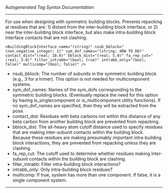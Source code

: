 _Autogenerated Tag Syntax Documentation:_

---
For use when designing with symmetric building blocks. Prevents repacking at residues that are: 1) distant from the inter-building block interface, or 2) near the inter-building block interface, but also make intra-building block interface contacts that are not clashing.

```
<BuildingBlockInterface name="(string)" nsub_bblock="(non_negative_integer; 1)" sym_dof_names="(string; XRW TO DO)" contact_dist="(real; 10.0)" bblock_dist="(real; 5.0)" fa_rep_cut="(real; 3.0)" filter_intrabb="(bool; true)" intrabb_only="(bool; false)" multicomp="(bool; false)" />
```

-   nsub_bblock: The number of subunits in the symmetric building block (e.g., 3 for a trimer). This option is not needed for multicomponent systems.
-   sym_dof_names: Names of the sym_dofs corresponding to the symmetric building blocks. (Eventually replace the need for this option by having is_singlecomponent or is_multicomponent utility functions). If no sym_dof_names are specified, then they will be extracted from the pose.
-   contact_dist: Residues with beta carbons not within this distance of any beta carbon from another building block are prevented from repacking.
-   bblock_dist: The all-heavy atom cutoff distance used to specify residues that are making inter-subunit contacts within the building block. Because these residues are making presumably important intra-building block interactions, they are prevented from repacking unless they are clashing.
-   fa_rep_cut: The cutoff used to determine whether residues making inter-subunit contacts within the building block are clashing.
-   filter_intrabb: Filter intra-building block interactions?
-   intrabb_only: Only intra-building block residues?
-   multicomp: If true, system has more than one component. If false, it is a single component system.

---
